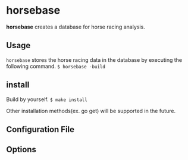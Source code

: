 horsebase
======================

**horsebase** creates a database for horse racing analysis.

## Usage
`horsebase` stores the horse racing data in the database by executing the following command.
`$ horsebase -build`

## install
Build by yourself.
`$ make install`

Other installation methods(ex. go get) will be supported in the future.

## Configuration File

## Options
